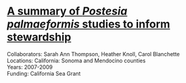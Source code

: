 # [A summary of *Postesia palmaeformis* studies to inform stewardship](https://phyllospadix.github.io/postelsia/)
Collaborators: Sarah Ann Thompson, Heather Knoll, Carol Blanchette  
Locations: California: Sonoma and Mendocino counties    
Years: 2007-2009  
Funding: California Sea Grant  
